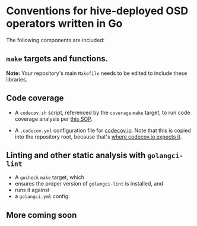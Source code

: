 # Conventions for hive-deployed OSD operators written in Go

The following components are included:

## `make` targets and functions.
**Note:** Your repository's main `Makefile` needs to be edited to include these libraries.

## Code coverage
- A `codecov.sh` script, referenced by the `coverage` `make` target, to
run code coverage analysis per [this SOP](https://github.com/openshift/ops-sop/blob/ff297220d1a6ac5d3199d242a1b55f0d4c433b87/services/codecov.md).

- A `.codecov.yml` configuration file for
  [codecov.io](https://docs.codecov.io/docs/codecov-yaml). Note that
  this is copied into the repository root, because that's
  [where codecov.io expects it](https://docs.codecov.io/docs/codecov-yaml#can-i-name-the-file-codecovyml).

## Linting and other static analysis with `golangci-lint`

- A `gocheck` `make` target, which
- ensures the proper version of `golangci-lint` is installed, and
- runs it against
- a `golangci.yml` config.

## More coming soon
